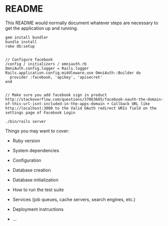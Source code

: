 # README

This README would normally document whatever steps are necessary to get the
application up and running.

    gem install bundler
    bundle install
    rake db:setup


    // Configure facebook 
    /config / initializers / omniauth.rb
    OmniAuth.config.logger = Rails.logger
    Rails.application.config.middleware.use OmniAuth::Builder do
      provider :facebook, 'apikey', 'apisecret'
    end


    // Make sure you add facebook sign in product  http://stackoverflow.com/questions/37063685/facebook-oauth-the-domain-of-this-url-isnt-included-in-the-apps-domain + Callback URL like http://localhost:3000 to the Valid OAuth redirect URIs field on the settings page of Facebook Login

    ./bin/rails server




Things you may want to cover:

* Ruby version

* System dependencies

* Configuration

* Database creation

* Database initialization

* How to run the test suite

* Services (job queues, cache servers, search engines, etc.)

* Deployment instructions

* ...

